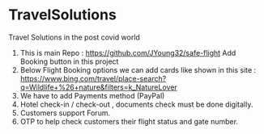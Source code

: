 # TravelSolutions
Travel Solutions in the post covid world
1. This is main Repo : https://github.com/JYoung32/safe-flight
   Add Booking button in this project
2. Below Flight Booking options we can add cards like shown in this site : 
   https://www.bing.com/travel/place-search?q=Wildlife+%26+nature&filters=k_NatureLover
3. We have to add Payments method (PayPal)
4. Hotel check-in / check-out , documents check must be done digitally.
5. Customers support Forum.
6. OTP to help check customers their flight status and gate number.
